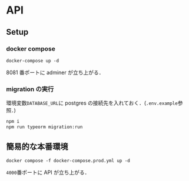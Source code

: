 # API

## Setup

### docker compose

```
docker-compose up -d
```

8081 番ポートに adminer が立ち上がる．

### migration の実行

環境変数`DATABASE_URL`に postgres の接続先を入れておく．(`.env.example`参照．)

```bash
npm i
npm run typeorm migration:run
```

## 簡易的な本番環境

```
docker compose -f docker-compose.prod.yml up -d
```

`4000`番ポートに API が立ち上がる．
